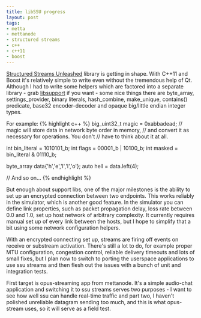 ```yaml
--- 
title: libSSU progress
layout: post
tags:
- metta
- mettanode
- structured streams
- c++
- c++11
- boost
---
```

[Structured Streams Unleashed](https://github.com/berkus/libssu) library is getting in shape.
With C++11 and Boost it's relatively simple to write even without the tremendous help of Qt.
Although I had to write some helpers which are factored into a separate library - grab
[libsupport](https://github.com/berkus/libsupport) if you want - some nice things there are
byte_array, settings_provider, binary literals, hash_combine, make_unique, contains() predicate,
base32 encoder-decoder and opaque big/little endian integer types.

For example:
{% highlight c++ %}
big_uint32_t magic = 0xabbadead;
// magic will store data in network byte order in memory,
// and convert it as necessary for operations. You don't
// have to think about it at all.

int bin_literal = 1010101_b;
int flags = 00001_b | 10100_b;
int masked = bin_literal & 01110_b;

byte_array data{'h','e','l','l','o'};
auto hell = data.left(4);

// And so on...
{% endhighlight %}

But enough about support libs, one of the major milestones is the ability to set up an encrypted
connection between two endpoints. This works reliably in the simulator, which is another good
feature. In the simulator you can define link properties, such as packet propagation delay, loss
rate between 0.0 and 1.0, set up host network of arbitrary complexity. It currently requires manual
set up of every link between the hosts, but I hope to simplify that a bit using some network
configuration helpers.

With an encrypted connecting set up, streams are firing off events on receive or substream activation.
There's still a lot to do, for example proper MTU configuration, congestion control, reliable
delivery timeouts and lots of small fixes, but I plan now to switch to porting the userspace
applications to use ssu streams and then flesh out the issues with a bunch of unit and integration
tests.

First target is opus-streaming app from mettanode. It's a simple audio-chat application and switching
it to ssu streams serves two purposes - I want to see how well ssu can handle real-time traffic and
part two, I haven't polished unreliable datagram sending too much, and this is what opus-stream uses,
so it will serve as a field test.
